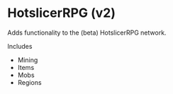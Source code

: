 # HotslicerRPG (v2)

Adds functionality to the (beta) HotslicerRPG network.

Includes
* Mining
* Items
* Mobs
* Regions

